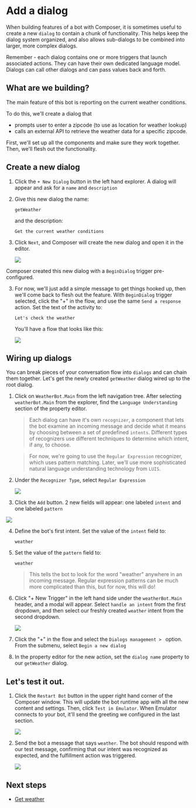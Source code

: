 # Add a dialog

When building features of a bot with Composer, it is sometimes useful to create a new `dialog` to contain a chunk of functionality. This helps keep the dialog system organized, and also allows sub-dialogs to be combined into larger, more complex dialogs. 

Remember - each dialog contains one or more triggers that launch associated actions. They can have their own dedicated language model. Dialogs can call other dialogs and can pass values back and forth.

## What are we building?

The main feature of this bot is reporting on the current weather conditions.

To do this, we'll create a dialog that 
- prompts user to enter a zipcode (to use as location for weather lookup)
- calls an external API to retrieve the weather data for a specific zipcode.

First, we'll set up all the components and make sure they work together. Then, we'll flesh out the functionality.

## Create a new dialog

1. Click the `+ New Dialog` button in the left hand explorer. A dialog will appear and ask for a `name` and `description`
2. Give this new dialog the name:
    
      `getWeather`
    
    and the description:
    
      `Get the current weather conditions`

3. Click `Next`, and Composer will create the new dialog and open it in the editor.  

   ![](../media/tutorial-weatherbot/02/create-getweather.png)

Composer created this new dialog with a `BeginDialog` trigger pre-configured.

3. For now, we'll just add a simple message to get things hooked up, then we'll come back to flesh out the feature. With `BeginDialog` trigger selected, click the "+" in the flow, and use the same `Send a response` action.  Set the text of the activity to:
   
      `Let's check the weather`

   You'll have a flow that looks like this:

   ![](../media/tutorial-weatherbot/02/getweather-draft.png)

## Wiring up dialogs
You can break pieces of your conversation flow into `dialogs` and can chain them together. Let's get the newly created `getWeather` dialog wired up to the root dialog.

1. Click on `WeatherBot.Main` from the left navigation tree. After selecting `weatherBot.Main` from the explorer, find the `Language Understanding` section of the property editor. 

   > Each dialog can have it's own `recognizer`, a component that lets the bot examine an incoming message and decide what it means by choosing between a set of predefined `intents`. Different types of recognizers use different techniques to determine which intent, if any, to choose.

   > For now, we're going to use the `Regular Expression` recognizer, which uses pattern matching. Later, we'll use more sophisticated natural language understanding technology from `LUIS`.

2. Under the `Recognizer Type`, select `Regular Expression`

   ![](../media/tutorial-weatherbot/02/regexp-recognizer.gif)

3.  Click the `Add` button. 2 new fields will appear: one labeled `intent` and one labeled `pattern`

   ![](../media/tutorial-weatherbot/02/weather-intent.png)

4. Define the bot's first intent. Set the value of the `intent` field to:

      `weather`

5. Set the value of the `pattern` field to:

      `weather`

   > This tells the bot to look for the word "weather" anywhere in an incoming message. Regular expression patterns can be much more complicated than this, but for now, this will do!

6. Click "+ New Trigger" in the left hand side under the `weatherBot.Main` header, and a modal will appear. Select `handle an intent` from the first dropdown, and then select our freshly created `weather` intent from the second dropdown.

   ![](../media/tutorial-weatherbot/02/weather-trigger.gif)

7. Click the "+" in the flow and select the `Dialogs management > ` option. From the submenu, select `Begin a new dialog`

8. In the property editor for the new action, set the `dialog name` property to  our `getWeather` dialog.

## Let's test it out.

1. Click the `Restart Bot` button in the upper right hand corner of the Composer window.  This will update the bot runtime app with all the new content and settings. Then, click `Test in Emulator`. When Emulator connects to your bot, it'll send the greeting we configured in the last section.

   ![](../media/tutorial-weatherbot/02/restart-bot.gif)

2. Send the bot a message that says `weather`. The bot should respond with our test message, confirming that our intent was recognized as expected, and the fulfillment action was triggered.

   ![](../media/tutorial-weatherbot/02/emulator-weather-draft.png)

## Next steps
- [Get weather](./docs/tutorial/bot-tutorial-get-weather.md)
